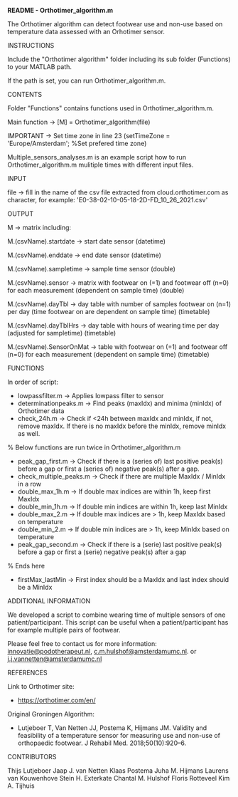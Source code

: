 **README - Orthotimer_algorithm.m**

The Orthotimer algorithm can detect footwear use and non-use based on temperature data assessed with an Orhotimer sensor.



INSTRUCTIONS

Include the "Orthotimer algorithm" folder including its sub folder (Functions) to your MATLAB path.

If the path is set, you can run Orthotimer_algorithm.m.



CONTENTS

Folder "Functions" contains functions used in Orthotimer_algorithm.m.

Main function -> [M] = Orthotimer_algorithm(file)

IMPORTANT -> Set time zone in line 23 (setTimeZone = 'Europe/Amsterdam'; %Set prefered time zone)

Multiple_sensors_analyses.m is an example script how to run Orthotimer_algorithm.m mulitiple times with different input files.



INPUT

file -> fill in the name of the csv file extracted from cloud.orthotimer.com as character, for example: 'E0-38-02-10-05-18-2D-FD_10_26_2021.csv'



OUTPUT

M -> matrix including:

M.(csvName).startdate     -> start date sensor (datetime)

M.(csvName).enddate       -> end date sensor (datetime)

M.(csvName).sampletime    -> sample time sensor (double)

M.(csvName).sensor        -> matrix with footwear on (=1) and footwear off (n=0) for each measurement (dependent on sample time) (double)

M.(csvName).dayTbl        -> day table with number of samples footwear on (n=1) per day (time footwear on are dependent on sample time) (timetable)

M.(csvName).dayTblHrs     -> day table with hours of wearing time per day (adjusted for sampletime) (timetable)

M.(csvName).SensorOnMat   -> table with footwear on (=1) and footwear off (n=0) for each measurement (dependent on sample time) (timetable)



FUNCTIONS

In order of script:

- lowpassfilter.m			-> Applies lowpass filter to sensor 
- determinationpeaks.m			-> Find peaks (maxIdx) and minima (minIdx) of Orthotimer data
- check_24h.m				-> Check if <24h between maxIdx and minIdx, if not, remove maxIdx. If there is no maxIdx before the minIdx, remove minIdx as well.

% Below functions are run twice in Orthotimer_algorithm.m
- peak_gap_first.m			-> Check if there is a (series of) last positive peak(s) before a gap or first a (series of) negative peak(s) after a gap.
- check_multiple_peaks.m		-> Check if there are multiple MaxIdx / MinIdx in a row
- double_max_1h.m			-> If double max indices are within 1h, keep first MaxIdx
- double_min_1h.m			-> If double min indices are within 1h, keep last MinIdx
- double_max_2.m			-> If double max indices are > 1h, keep MaxIdx based on temperature
- double_min_2.m			-> If double min indices are > 1h, keep MinIdx based on temperature
- peak_gap_second.m			-> Check if there is a (serie) last positive peak(s) before a gap or first a (serie) negative peak(s) after a gap

% Ends here

- firstMax_lastMin			-> First index should be a MaxIdx and last index should be a MinIdx



ADDITIONAL INFORMATION

We developed a script to combine wearing time of multiple sensors of one patient/participant. This script can be useful when a patient/participant has for example multiple pairs of footwear.

Please feel free to contact us for more information: innovatie@podotherapeut.nl, c.m.hulshof@amsterdamumc.nl. or j.j.vannetten@amsterdamumc.nl



REFERENCES

Link to Orthotimer site:

- https://orthotimer.com/en/

Original Groningen Algorithm:

- Lutjeboer T, Van Netten JJ, Postema K, Hijmans JM. Validity and feasibility of a temperature sensor for measuring use and non-use of orthopaedic footwear. J Rehabil Med. 2018;50(10):920–6. 



CONTRIBUTORS

Thijs Lutjeboer
Jaap J. van Netten
Klaas Postema
Juha M. Hijmans
Laurens van Kouwenhove
Stein H. Exterkate
Chantal M. Hulshof
Floris Rotteveel
Kim A. Tijhuis

